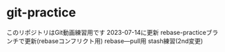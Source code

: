 # git-practice
このリポジトリはGit動画練習用です
2023-07-14に更新
rebase-practiceブランチで更新(rebaseコンフリクト用)
rebase—pull用
stash練習(2nd変更)